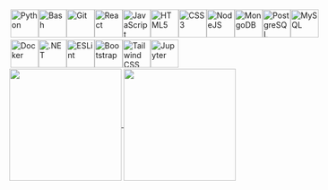 <div style="display: flex; align-items: center; padding: 2;">
    <img src="https://raw.githubusercontent.com/danielcranney/readme-generator/main/public/icons/skills/python-colored.svg" width="50" height="50" alt="Python" />
    <img src="https://img.icons8.com/color/75/000000/console.png" width="50" height="50" alt="Bash" />
    <img src="https://raw.githubusercontent.com/danielcranney/readme-generator/main/public/icons/skills/git-colored.svg" width="50" height="50" alt="Git" />
    <img src="https://raw.githubusercontent.com/danielcranney/readme-generator/main/public/icons/skills/react-colored.svg" width="50" height="50" alt="React" />
    <img src="https://raw.githubusercontent.com/danielcranney/readme-generator/main/public/icons/skills/javascript-colored.svg" width="50" height="50" alt="JavaScript" />
    <img src="https://raw.githubusercontent.com/danielcranney/readme-generator/main/public/icons/skills/html5-colored.svg" width="50" height="50" alt="HTML5" />
    <img src="https://raw.githubusercontent.com/danielcranney/readme-generator/main/public/icons/skills/css3-colored.svg" width="50" height="50" alt="CSS3" />
    <img src="https://raw.githubusercontent.com/danielcranney/readme-generator/main/public/icons/skills/nodejs-colored.svg" width="50" height="50" alt="NodeJS" />
    <img src="https://raw.githubusercontent.com/danielcranney/readme-generator/main/public/icons/skills/mongodb-colored.svg" width="50" height="50" alt="MongoDB" />
    <img src="https://raw.githubusercontent.com/danielcranney/readme-generator/main/public/icons/skills/postgresql-colored.svg" width="50" height="50" alt="PostgreSQL" />
    <img src="https://raw.githubusercontent.com/danielcranney/readme-generator/main/public/icons/skills/mysql-colored.svg" width="50" height="50" alt="MySQL" />
</div>
<div style="display: flex; align-items: center; padding: 2;">
    <img src="https://raw.githubusercontent.com/danielcranney/readme-generator/main/public/icons/skills/docker-colored.svg" width="50" height="50" alt="Docker" />
    <img src="https://the-4star-045711.netlify.app/img/logos/django.png" width="50" height="50" alt=".NET" />
    <img src="https://img.icons8.com/color/75/000000/eslint.png" width="50" height="50" alt="ESLint"/>
    <img src="https://raw.githubusercontent.com/danielcranney/readme-generator/main/public/icons/skills/bootstrap-colored.svg" width="50" height="50" alt="Bootstrap" />
    <img src="https://img.icons8.com/color/75/000000/tailwindcss.png" width="50" height="50" alt="Tailwind CSS" />
    <img src="https://seeklogo.com/images/J/jupyter-logo-A91705F539-seeklogo.com.png" width="50" height="50" alt="Jupyter" />
</div>


<a href="https://github-readme-stats.vercel.app/api/top-langs/?username=Sinier-Dev-Tech&layout=compact&langs_count=20&theme=transparent">
  <img height=200 align="center" src="https://github-readme-stats.vercel.app/api/top-langs/?username=creinis&layout=compact&langs_count=20&theme=transparent" />
</a>
<a href="https://github-readme-stats.vercel.app/api?username=Sinier-Dev-Tech&show_icons=true&theme=transparent">
  <img height=200 align="center" src="https://github-readme-stats.vercel.app/api?username=creinis&show_icons=true&theme=transparent&rank_icon=percentile&hide_title=true" />
</a>

